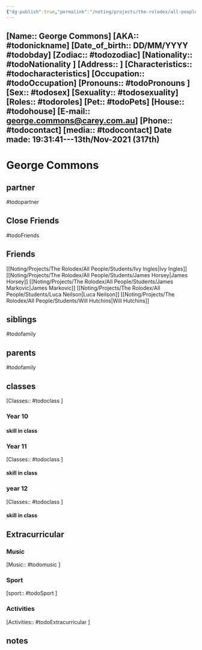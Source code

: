 ```yaml
---
{"dg-publish":true,"permalink":"/noting/projects/the-rolodex/all-people/students/george-commons/","dgHomeLink":true,"dgPassFrontmatter":false}
---
```


[Name:: George Commons]
[AKA:: #todonickname]
[Date_of_birth:: DD/MM/YYYY #todobday] 
[Zodiac:: #todozodiac] 
[Nationality:: #todoNationality ]
[Address:: ]
[Characteristics::  #todocharacteristics]
[Occupation:: #todoOccupation]
[Pronouns:: #todoPronouns ]
[Sex:: #todosex]
[Sexuality:: #todosexuality]
[Roles:: #todoroles]
[Pet:: #todoPets]
[House:: #todohouse]
[E-mail:: <george.commons@carey.com.au>]
[Phone:: #todocontact]
[media:: #todocontact]
Date made: 19:31:41---13th/Nov-2021 (317th) 
---
# George Commons
## partner
#todopartner
## Close Friends
#todoFriends
## Friends
[[Noting/Projects/The Rolodex/All People/Students/Ivy Ingles|Ivy Ingles]]
[[Noting/Projects/The Rolodex/All People/Students/James Horsey|James Horsey]]
[[Noting/Projects/The Rolodex/All People/Students/James Markovic|James Markovic]]
[[Noting/Projects/The Rolodex/All People/Students/Luca Neilson|Luca Neilson]]
[[Noting/Projects/The Rolodex/All People/Students/Will Hutchins|Will Hutchins]]
## siblings
#todofamily
## parents
#todofamily
## classes
[Classes:: #todoclass ]
### Year 10
#### skill in class
### Year 11
[Classes:: #todoclass ]
#### skill in class
### year 12
[Classes:: #todoclass ]
#### skill in class
## Extracurricular
### Music
[Music:: #todomusic ]
### Sport
[sport:: #todoSport ]
### Activities
[Activities:: #todoExtracurricular ]
## notes
